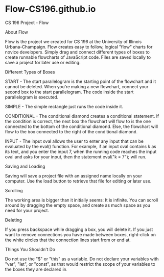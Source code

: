 # Flow-CS196.github.io
CS 196 Project - Flow

About Flow

  Flow is the project we created for CS 196 at the University of Illinois Urbana-Champaign. Flow creates easy to follow, logical "flow" charts for novice developers. Simply drag and connect different types of boxes to create runnable flowcharts of JavaScript code. Files are saved locally to save a project for later use or editing. 

Different Types of Boxes

START - The start parallelogram is the starting point of the flowchart and it cannot be deleted. When you're making a new flowchart, connect your second box to the start parallelogram. The code inside the start parallelogram is executed.

SIMPLE - The simple rectangle just runs the code inside it.

CONDITIONAL - The conditional diamond creates a conditional statement. If the condition is correct, the next box the flowchart will flow to is the one connected to the bottom of the conditional diamond. Else, the flowchart will flow to the box connected to the right of the conditional diamond.

INPUT - The input oval allows the user to enter any input that can be evaluated by the eval() function. For example, if an input oval contains k as its text, and you enter the input 7, when the running code reaches the input oval and asks for your input, then the statement eval("k = 7"); will run.

Saving and Loading

  Saving will save a project file with an assigned name locally on your computer. Use the load button to retrieve that file for editing or later use.
  
Scrolling

  The working area is bigger than it initially seems: It is infinite. You can scroll around by dragging the empty space, and create as much space as you need for your project.
  
Deleting

  If you press backspace while dragging a box, you will delete it. If you just want to remove connections you have made between boxes, right-click on the white circles that the connection lines start from or end at.
  
Things You Shouldn't Do

  Do not use the "$" or "this" as a variable.
  Do not declare your variables with "var", "let", or "const", as that would restrict the scope of your variables to the boxes they are declared in.
  
